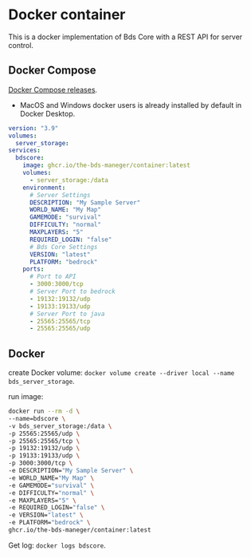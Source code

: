 # Docker container

This is a docker implementation of Bds Core with a REST API for server control.

## Docker Compose

[Docker Compose releases](<https://github.com/docker/compose/releases/latest>).

* MacOS and Windows docker users is already installed by default in Docker Desktop.

```yml
version: "3.9"
volumes:
  server_storage:
services:
  bdscore:
    image: ghcr.io/the-bds-maneger/container:latest
    volumes:
      - server_storage:/data
    environment:
      # Server Settings
      DESCRIPTION: "My Sample Server"
      WORLD_NAME: "My Map"
      GAMEMODE: "survival"
      DIFFICULTY: "normal"
      MAXPLAYERS: "5"
      REQUIRED_LOGIN: "false"
      # Bds Core Settings
      VERSION: "latest"
      PLATFORM: "bedrock"
    ports:
      # Port to API
      - 3000:3000/tcp
      # Server Port to bedrock
      - 19132:19132/udp
      - 19133:19133/udp
      # Server Port to java
      - 25565:25565/tcp
      - 25565:25565/udp
```

## Docker

create Docker volume: `docker volume create --driver local --name bds_server_storage`.

run image:

```bash
docker run --rm -d \
--name=bdscore \
-v bds_server_storage:/data \
-p 25565:25565/udp \
-p 25565:25565/tcp \
-p 19132:19132/udp \
-p 19133:19133/udp \
-p 3000:3000/tcp \
-e DESCRIPTION="My Sample Server" \
-e WORLD_NAME="My Map" \
-e GAMEMODE="survival" \
-e DIFFICULTY="normal" \
-e MAXPLAYERS="5" \
-e REQUIRED_LOGIN="false" \
-e VERSION="latest" \
-e PLATFORM="bedrock" \
ghcr.io/the-bds-maneger/container:latest
```

Get log: `docker logs bdscore`.
